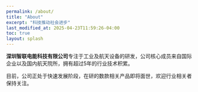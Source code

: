 ```yaml
---
permalink: /about/
title: "About"
excerpt: "科技推动社会进步"
last_modified_at: 2025-04-23T11:59:26-04:00
toc: true
layout: splash
---
```


**深圳智联电能科技有限公司**专注于工业及航天设备的研发，公司核心成员来自国际企业以及国内航天院所，拥有超过5年的行业技术积累。



目前，公司正处于快速发展阶段，在研的数款相关产品即将面世，欢迎行业相关者保持关注。